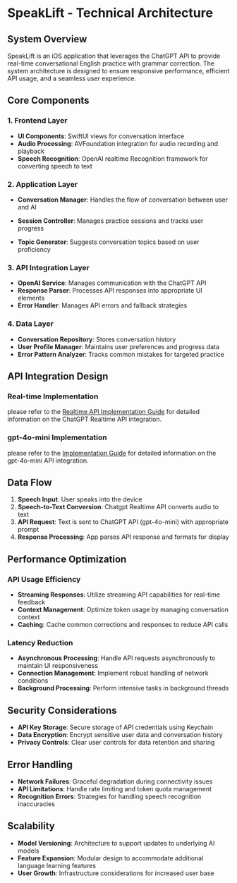 # SpeakLift - Technical Architecture

## System Overview

SpeakLift is an iOS application that leverages the ChatGPT API to provide real-time conversational English practice with grammar correction. The system architecture is designed to ensure responsive performance, efficient API usage, and a seamless user experience.

## Core Components

### 1. Frontend Layer

- **UI Components**: SwiftUI views for conversation interface
- **Audio Processing**: AVFoundation integration for audio recording and playback
- **Speech Recognition**: OpenAI realtime Recognition framework for converting speech to text

### 2. Application Layer

- **Conversation Manager**: Handles the flow of conversation between user and AI

- **Session Controller**: Manages practice sessions and tracks user progress
- **Topic Generator**: Suggests conversation topics based on user proficiency

### 3. API Integration Layer

- **OpenAI Service**: Manages communication with the ChatGPT API
- **Response Parser**: Processes API responses into appropriate UI elements
- **Error Handler**: Manages API errors and fallback strategies

### 4. Data Layer

- **Conversation Repository**: Stores conversation history
- **User Profile Manager**: Maintains user preferences and progress data
- **Error Pattern Analyzer**: Tracks common mistakes for targeted practice

## API Integration Design

### Real-time Implementation
please refer to the [Realtime API Implementation Guide](https://platform.openai.com/docs/guides/realtime) for detailed information on the ChatGPT Realtime API integration.

### gpt-4o-mini Implementation
please refer to the [Implementation Guide](https://platform.openai.com/docs/overview) for detailed information on the gpt-4o-mini API integration.
  

## Data Flow

1. **Speech Input**: User speaks into the device
2. **Speech-to-Text Conversion**: Chatgpt Realtime API converts audio to text
3. **API Request**: Text is sent to ChatGPT API (gpt-4o-mini) with appropriate prompt
5. **Response Processing**: App parses API response and formats for display


## Performance Optimization

### API Usage Efficiency

- **Streaming Responses**: Utilize streaming API capabilities for real-time feedback
- **Context Management**: Optimize token usage by managing conversation context
- **Caching**: Cache common corrections and responses to reduce API calls

### Latency Reduction

- **Asynchronous Processing**: Handle API requests asynchronously to maintain UI responsiveness
- **Connection Management**: Implement robust handling of network conditions
- **Background Processing**: Perform intensive tasks in background threads

## Security Considerations

- **API Key Storage**: Secure storage of API credentials using Keychain
- **Data Encryption**: Encrypt sensitive user data and conversation history
- **Privacy Controls**: Clear user controls for data retention and sharing

## Error Handling

- **Network Failures**: Graceful degradation during connectivity issues
- **API Limitations**: Handle rate limiting and token quota management
- **Recognition Errors**: Strategies for handling speech recognition inaccuracies

## Scalability

- **Model Versioning**: Architecture to support updates to underlying AI models
- **Feature Expansion**: Modular design to accommodate additional language learning features
- **User Growth**: Infrastructure considerations for increased user base